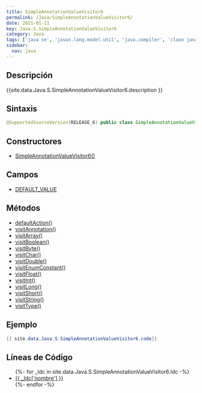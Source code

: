 ```yaml
---
title: SimpleAnnotationValueVisitor6
permalink: /Java/SimpleAnnotationValueVisitor6/
date: 2021-01-11
key: Java.S.SimpleAnnotationValueVisitor6
category: Java
tags: ['java se', 'javax.lang.model.util', 'java.compiler', 'clase java', 'Java 1.6']
sidebar: 
  nav: java
---
```


## Descripción
{{site.data.Java.S.SimpleAnnotationValueVisitor6.description }}

## Sintaxis
~~~java
@SupportedSourceVersion(RELEASE_6) public class SimpleAnnotationValueVisitor6<R,P> extends AbstractAnnotationValueVisitor6<R,P>
~~~

## Constructores
* [SimpleAnnotationValueVisitor6()](/Java/SimpleAnnotationValueVisitor6/SimpleAnnotationValueVisitor6/)

## Campos
* [DEFAULT_VALUE](/Java/SimpleAnnotationValueVisitor6/DEFAULT_VALUE)

## Métodos
* [defaultAction()](/Java/SimpleAnnotationValueVisitor6/defaultAction)
* [visitAnnotation()](/Java/SimpleAnnotationValueVisitor6/visitAnnotation)
* [visitArray()](/Java/SimpleAnnotationValueVisitor6/visitArray)
* [visitBoolean()](/Java/SimpleAnnotationValueVisitor6/visitBoolean)
* [visitByte()](/Java/SimpleAnnotationValueVisitor6/visitByte)
* [visitChar()](/Java/SimpleAnnotationValueVisitor6/visitChar)
* [visitDouble()](/Java/SimpleAnnotationValueVisitor6/visitDouble)
* [visitEnumConstant()](/Java/SimpleAnnotationValueVisitor6/visitEnumConstant)
* [visitFloat()](/Java/SimpleAnnotationValueVisitor6/visitFloat)
* [visitInt()](/Java/SimpleAnnotationValueVisitor6/visitInt)
* [visitLong()](/Java/SimpleAnnotationValueVisitor6/visitLong)
* [visitShort()](/Java/SimpleAnnotationValueVisitor6/visitShort)
* [visitString()](/Java/SimpleAnnotationValueVisitor6/visitString)
* [visitType()](/Java/SimpleAnnotationValueVisitor6/visitType)

## Ejemplo
~~~java
{{ site.data.Java.S.SimpleAnnotationValueVisitor6.code}}
~~~

## Líneas de Código
<ul>
{%- for _ldc in site.data.Java.S.SimpleAnnotationValueVisitor6.ldc -%}
   <li>
       <a href="{{_ldc['url'] }}">{{ _ldc['nombre'] }}</a>
   </li>
{%- endfor -%}
</ul>
